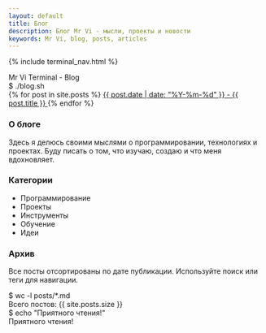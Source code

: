 ```yaml
---
layout: default
title: Блог
description: Блог Mr Vi - мысли, проекты и новости
keywords: Mr Vi, blog, posts, articles
---
```


{% include terminal_nav.html %}

<div class="terminal-container">
    <div class="terminal-header">
        <div class="terminal-buttons">
            <span class="terminal-button close"></span>
            <span class="terminal-button minimize"></span>
            <span class="terminal-button maximize"></span>
        </div>
        <div class="terminal-title">Mr Vi Terminal - Blog</div>
    </div>
    <div class="terminal-content">
        <div class="terminal-line">
            <span class="prompt">$</span>
            <span class="command">./blog.sh</span>
        </div>
        <div class="output">
            <div class="file-list">
                {% for post in site.posts %}
                <a href="{{ post.url }}" class="file-item">
                    {{ post.date | date: "%Y-%m-%d" }} - {{ post.title }}
                </a>
                {% endfor %}
            </div>
            <div class="description">
                <h3>О блоге</h3>
                <p>Здесь я делюсь своими мыслями о программировании, технологиях и проектах. Буду писать о том, что изучаю, создаю и что меня вдохновляет.</p>
                <h3>Категории</h3>
                <ul>
                    <li>Программирование</li>
                    <li>Проекты</li>
                    <li>Инструменты</li>
                    <li>Обучение</li>
                    <li>Идеи</li>
                </ul>
                <h3>Архив</h3>
                <p>Все посты отсортированы по дате публикации. Используйте поиск или теги для навигации.</p>
            </div>
            <div class="terminal-line">
                <span class="prompt">$</span>
                <span class="command">wc -l posts/*.md</span>
            </div>
            <div class="output">
                <span class="success">Всего постов: {{ site.posts.size }}</span>
            </div>
            <div class="terminal-line">
                <span class="prompt">$</span>
                <span class="command">echo "Приятного чтения!"</span>
            </div>
            <div class="output">
                <span class="success">Приятного чтения!</span>
            </div>
        </div>
    </div>
</div> 
